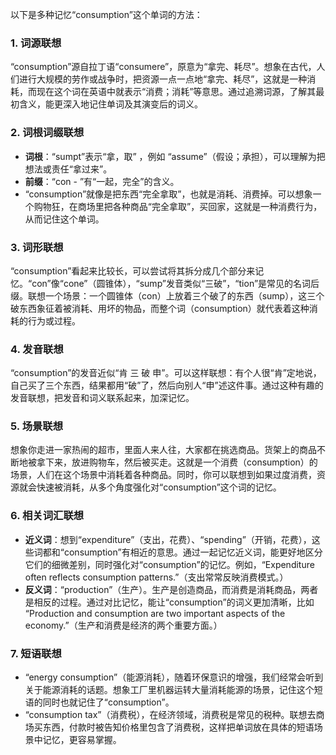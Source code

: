 以下是多种记忆“consumption”这个单词的方法：

### 1. 词源联想
“consumption”源自拉丁语“consumere”，原意为“拿完、耗尽”。想象在古代，人们进行大规模的劳作或战争时，把资源一点一点地“拿完、耗尽”，这就是一种消耗，而现在这个词在英语中就表示“消费；消耗”等意思。通过追溯词源，了解其最初含义，能更深入地记住单词及其演变后的词义。

### 2. 词根词缀联想
 - **词根**：“sumpt”表示“拿，取” ，例如 “assume”（假设；承担），可以理解为把想法或责任“拿过来”。
 - **前缀**：“con - ”有“一起，完全”的含义。
 - “consumption”就像是把东西“完全拿取”，也就是消耗、消费掉。可以想象一个购物狂，在商场里把各种商品“完全拿取”，买回家，这就是一种消费行为，从而记住这个单词。

### 3. 词形联想
“consumption”看起来比较长，可以尝试将其拆分成几个部分来记忆。“con”像“cone”（圆锥体），“sump”发音类似“三破”，“tion”是常见的名词后缀。联想一个场景：一个圆锥体（con）上放着三个破了的东西（sump），这三个破东西象征着被消耗、用坏的物品，而整个词（consumption）就代表着这种消耗的行为或过程。

### 4. 发音联想
“consumption”的发音近似“肯 三 破 申”。可以这样联想：有个人很“肯”定地说，自己买了三个东西，结果都用“破”了，然后向别人“申”述这件事。通过这种有趣的发音联想，把发音和词义联系起来，加深记忆。

### 5. 场景联想
想象你走进一家热闹的超市，里面人来人往，大家都在挑选商品。货架上的商品不断地被拿下来，放进购物车，然后被买走。这就是一个消费（consumption）的场景，人们在这个场景中消耗着各种商品。同时，你可以联想到如果过度消费，资源就会快速被消耗，从多个角度强化对“consumption”这个词的记忆。

### 6. 相关词汇联想
 - **近义词**：想到“expenditure”（支出，花费）、“spending”（开销，花费），这些词都和“consumption”有相近的意思。通过一起记忆近义词，能更好地区分它们的细微差别，同时强化对“consumption”的记忆。例如，“Expenditure often reflects consumption patterns.”（支出常常反映消费模式。）
 - **反义词**：“production”（生产）。生产是创造商品，而消费是消耗商品，两者是相反的过程。通过对比记忆，能让“consumption”的词义更加清晰，比如 “Production and consumption are two important aspects of the economy.”（生产和消费是经济的两个重要方面。）

### 7. 短语联想
 - “energy consumption”（能源消耗），随着环保意识的增强，我们经常会听到关于能源消耗的话题。想象工厂里机器运转大量消耗能源的场景，记住这个短语的同时也就记住了“consumption”。
 - “consumption tax”（消费税），在经济领域，消费税是常见的税种。联想去商场买东西，付款时被告知价格里包含了消费税，这样把单词放在具体的短语场景中记忆，更容易掌握。 